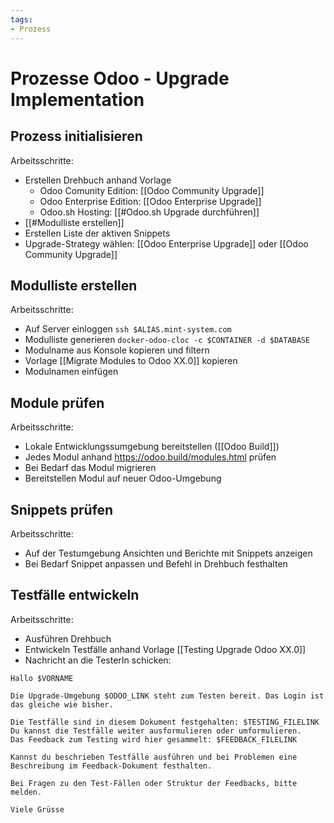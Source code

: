 ```yaml
---
tags:
- Prozess
---
```

# Prozesse Odoo - Upgrade Implementation

## Prozess initialisieren

Arbeitsschritte:

* Erstellen Drehbuch anhand Vorlage
	* Odoo Comunity Edition: [[Odoo Community Upgrade]]
	* Odoo Enterprise Edition: [[Odoo Enterprise Upgrade]]
	* Odoo.sh Hosting: [[#Odoo.sh Upgrade durchführen]]
* [[#Modulliste erstellen]]
* Erstellen Liste der aktiven Snippets
* Upgrade-Strategy wählen: [[Odoo Enterprise Upgrade]] oder [[Odoo Community Upgrade]]

## Modulliste erstellen

Arbeitsschritte:

* Auf Server einloggen `ssh $ALIAS.mint-system.com`
* Modulliste generieren `docker-odoo-cloc -c $CONTAINER -d $DATABASE`
* Modulname aus Konsole kopieren und filtern
* Vorlage [[Migrate Modules to Odoo XX.0]] kopieren
* Modulnamen einfügen

## Module prüfen

Arbeitsschritte:

* Lokale Entwicklungssumgebung bereitstellen ([[Odoo Build]])
* Jedes Modul anhand <https://odoo.build/modules.html> prüfen
* Bei Bedarf das Modul migrieren
* Bereitstellen Modul auf neuer Odoo-Umgebung

## Snippets prüfen

Arbeitsschritte:

* Auf der Testumgebung Ansichten und Berichte mit Snippets anzeigen
* Bei Bedarf Snippet anpassen und Befehl in Drehbuch festhalten

## Testfälle entwickeln

Arbeitsschritte:

* Ausführen Drehbuch
* Entwickeln Testfälle anhand Vorlage [[Testing Upgrade Odoo XX.0]]
* Nachricht an die TesterIn schicken:

```
Hallo $VORNAME

Die Upgrade-Umgebung $ODOO_LINK steht zum Testen bereit. Das Login ist das gleiche wie bisher.

Die Testfälle sind in diesem Dokument festgehalten: $TESTING_FILELINK
Du kannst die Testfälle weiter ausformulieren oder umformulieren.
Das Feedback zum Testing wird hier gesammelt: $FEEDBACK_FILELINK

Kannst du beschrieben Testfälle ausführen und bei Problemen eine Beschreibung im Feedback-Dokument festhalten.

Bei Fragen zu den Test-Fällen oder Struktur der Feedbacks, bitte melden.

Viele Grüsse
```